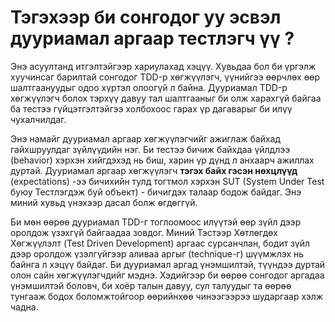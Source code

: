 # Тэгэхээр би сонгодог уу эсвэл дууриамал аргаар тестлэгч үү ?


Энэ асуултанд итгэлтэйгээр хариулахад хэцүү. Хувьдаа бол би үргэлж хуучинсаг барилтай сонгодог TDD-р хөгжүүлэгч, үүнийгээ өөрчлөх өөр шалтгаануудыг одоо хүртэл олоогүй л байна. Дууриамал TDD-р хөгжүүлэгч болох тэрхүү давуу тал шалтгааныг би олж харахгүй байгаа ба тестээ гүйцэтгэлтэйгээ холбохоос гарах үр дагаварыг би илүү чухалчилдаг.

Энэ намайг дууриамал аргаар хөгжүүлэгчийг ажиглаж байхад гайхшруулдаг зүйлүүдийн нэг. Би тестээ бичиж байхдаа үйлдлээ (behavior) хэрхэн хийгдэхэд нь биш, харин үр дүнд л анхаарч ажиллах дуртай. Дууриамал аргаар хөгжүүлэгч **тэгэх байх гэсэн нөхцлүүд** (expectations) -ээ бичихийн тулд тогтмол хэрхэн SUT (System Under Test буюу Тестлэгдэж буй объект) - бичигдэх талаар бодож байдаг. Энэ миний хувьд үнэхээр дасал болж өгдөггүй.

Би мөн өөрөө дууриамал TDD-г тоглоомоос илүүтэй өөр зүйл дээр оролдож үзэхгүй байгаадаа зовдог. Миний Тэстээр Хөтлөгдөх Хөгжүүлэлт (Test Driven Development) аргаас сурсанчлан, бодит зүйл дээр оролдож үзэлгүйгээр аливаа аргыг (technique-г) шүүмжлэх нь байнга л хэцүү байдаг. Би дууриамал аргад үнэмшилтэй, түүндээ дуртай олон сайн хөгжүүлэгчдийг мэднэ. Хэдийгээр би өөрөө сонгодог аргадаа үнэмшилтэй боловч, би хоёр талын давуу, сул талуудыг та өөрөө тунгааж бодох боломжтойгоор өөрийнхөө чинээгээрээ шударгаар хэлж чадна.